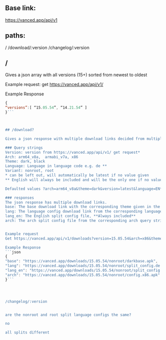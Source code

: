 

## Base link:
https://vanced.app/api/v1

## paths:
/
/download/:version
/changelog/:version

## / 
Gives a json array with all versions (15+) sorted from newest to oldest

Example request:
get https://vanced.app/api/v1/ 

Example Response
```javascript
{
“versions”:[ “15.05.54”, “14.21.54” ]
}```



## /download?

Gives a json response with multiple download links decided from multiple query strings 

### Query strings
Version: version from https://vanced.app/api/v1/ get request*
Arch: arm64_v8a,  armabi_v7a, x86
Theme: dark, black
Language: Language in language code e.g. de **
Variant: nonroot, root
* can be left out, will automatically be latest if no value given
** English will always be included and will be the only one if no value or EN is given as value

Defaulted values ?arch=arm64_v8a&theme=dark&version=latest&language=EN**&variant=nonroot 

### responses
The json response has multiple download links.
base: The base download link with the corresponding theme given in the query string (from the theme chooser)
lang: The language config download link from the corresponding language query string (system language), **not included if language=EN**
lang_en: The English split config file, **Always included**
arch: The arch split config file from the corresponding arch query string


Example request
Get https://vanced.app/api/v1/downloads?version=15.05.54&arch=x86&theme=dark&language=de&variant=nonroot

Example Response
```json
{
"base": "https://vanced.app/downloads/15.05.54/nonroot/darkbase.apk",
"lang": "https://vanced.app/downloads/15.05.54/nonroot/split_config.de.apk",
"lang_en": "https://vanced.app/downloads/15.05.54/nonroot/split_config.en.apk",
"arch": "https://vanced.app/downloads/15.05.54/nonroot/config.x86.apk" 
}```




/changelog/:version


are the nonroot and root split language configs the same?

no

all splits different
